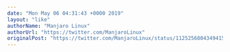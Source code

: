 ```yaml
---
date: "Mon May 06 04:31:43 +0000 2019"
layout: "like"
authorName: "Manjaro Linux"
authorUrl: "https://twitter.com/ManjaroLinux"
originalPost: "https://twitter.com/ManjaroLinux/status/1125256804349415431"
---
```


